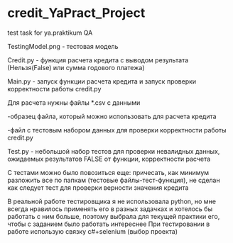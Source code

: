 # credit_YaPract_Project
test task for ya.praktikum QA

TestingModel.png - тестовая модель

Credit.py - функция расчета кредита с выводом результата (Нельзя(False) или сумма годового платежа)

Main.py - запуск функции расчета кредита и запуск проверки корректности работы credit.py

Для расчета нужны файлы *.csv с данными

-образец файла, который можно использовать для расчета кредита

-файл с тестовым набором данных для проверки корректности работы credit.py

Test.py - небольшой набор тестов для проверки невалидных данных, ожидаемых результатов FALSE от функции, корректности расчета

С тестами можно было повозиться еще: причесать, как минимум разложить все по папкам (тестовые файлы-тест-функция), не сделан как следует тест для проверки верности значения кредита


В реальной работе тестировщика я не использовала python, но мне всегда нравилось применять его в разных задачках и хотелось бы работать с ним больше, поэтому выбрала для текущей практики его, чтобы с заданием было работать интереснее
При тестировании в работе использую связку c#+selenium (выбор проекта)


